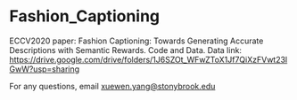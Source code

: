 # Fashion_Captioning
ECCV2020 paper: Fashion Captioning: Towards Generating Accurate Descriptions with Semantic Rewards. Code and Data.
Data link: https://drive.google.com/drive/folders/1J6SZOt_WFwZToX1Jf7QiXzFVwt23lGwW?usp=sharing

For any questions, email xuewen.yang@stonybrook.edu
